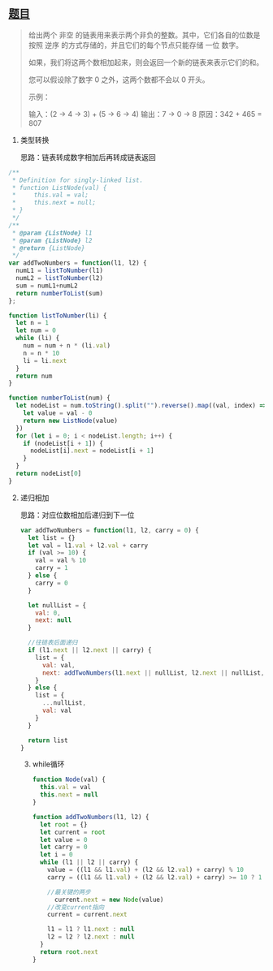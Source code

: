## [题目](https://leetcode-cn.com/problems/add-two-numbers/)



> 给出两个 非空 的链表用来表示两个非负的整数。其中，它们各自的位数是按照 逆序 的方式存储的，并且它们的每个节点只能存储 一位 数字。
>
> 如果，我们将这两个数相加起来，则会返回一个新的链表来表示它们的和。
>
> 您可以假设除了数字 0 之外，这两个数都不会以 0 开头。
>
> 示例：
>
> 输入：(2 -> 4 -> 3) + (5 -> 6 -> 4)
> 输出：7 -> 0 -> 8
> 原因：342 + 465 = 807



1. 类型转换

   思路：链表转成数字相加后再转成链表返回

```javascript
/**
 * Definition for singly-linked list.
 * function ListNode(val) {
 *     this.val = val;
 *     this.next = null;
 * }
 */
/**
 * @param {ListNode} l1
 * @param {ListNode} l2
 * @return {ListNode}
 */
var addTwoNumbers = function(l1, l2) {
  numL1 = listToNumber(l1) 
  numL2 = listToNumber(l2)
  sum = numL1+numL2
  return numberToList(sum)
};

function listToNumber(li) {
  let n = 1
  let num = 0
  while (li) {
    num = num + n * (li.val)
    n = n * 10
    li = li.next
  }
  return num
}

function numberToList(num) {
  let nodeList = num.toString().split("").reverse().map((val, index) => {
    let value = val - 0
    return new ListNode(value)
  })
  for (let i = 0; i < nodeList.length; i++) {
    if (nodeList[i + 1]) {
      nodeList[i].next = nodeList[i + 1]
    }
  }
  return nodeList[0]
}
```



2. 递归相加

   思路：对应位数相加后递归到下一位
   
   ```javascript
   var addTwoNumbers = function(l1, l2, carry = 0) {
     let list = {}
     let val = l1.val + l2.val + carry
     if (val >= 10) {
       val = val % 10
       carry = 1
     } else {
       carry = 0
     }
   
     let nullList = {
       val: 0,
       next: null
     }
   
     //往链表后面递归
     if (l1.next || l2.next || carry) {
       list = {
         val: val,
         next: addTwoNumbers(l1.next || nullList, l2.next || nullList, carry)
       }
     } else {
       list = {
         ...nullList,
         val: val
       }
     }
   
     return list
   }
   ```
   
   3. while循环
   
      ```javascript
      function Node(val) {
        this.val = val
        this.next = null
      }
      
      function addTwoNumbers(l1, l2) {
        let root = {}
        let current = root
        let value = 0
        let carry = 0
        let i = 0
        while (l1 || l2 || carry) {
          value = ((l1 && l1.val) + (l2 && l2.val) + carry) % 10
          carry = ((l1 && l1.val) + (l2 && l2.val) + carry) >= 10 ? 1 : 0
      
          //最关键的两步
         	current.next = new Node(value)
          //改变current指向
          current = current.next
      
          l1 = l1 ? l1.next : null
          l2 = l2 ? l2.next : null
        }
        return root.next
      }
      
      ```
      
      
      
      